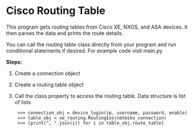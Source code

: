 # Cisco Routing Table

This program gets routing tables from Cisco XE, NXOS, and ASA devices. It then parses the data and prints the route details.

You can  call the routing table class directly from your program and run conditional statements if desired. For example code visit main.py

**Steps:**

1. Create a connection object
2. Create a routing table object
3. Call the class property to access the routing table. Data structure is list of lists

        >>> connection_obj = device_login(ip, username, password, enable)
        >>> table_obj = xe_routing.RoutingIos(netmiko_connection)
        >>> [print(", ".join(i)) for i in table_obj.route_table]